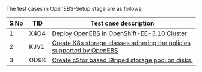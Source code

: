 The test cases in OpenEBS-Setup stage are as follows:

| S.No | TID  | Test case description                                        |
| ---- | ---- | ------------------------------------------------------------ |
| 1    | X4O4 | [Deploy OpenEBS in OpenShift-EE-3.10 Cluster](https://github.com/openebs/e2e-openshift/tree/master/Openshift-EE/pipelines/OpenEBS-base/stages/2-setup) |
| 2    | KJV1 | [Create K8s storage classes adhering the policies supported by OpenEBS](https://github.com/openebs/e2e-openshift/tree/master/Openshift-EE/pipelines/OpenEBS-base/stages/2-setup/1CXH-storage-policies) |
| 3    | OD9K | [Create cStor based Striped storage pool on disks.](https://github.com/openebs/e2e-openshift/tree/master/Openshift-EE/pipelines/OpenEBS-base/stages/2-setup/HC5P-create-striped-pool) |